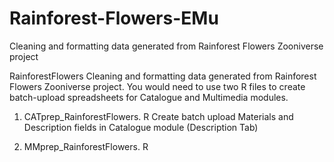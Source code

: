 # Rainforest-Flowers-EMu
Cleaning and formatting data generated from Rainforest Flowers Zooniverse project

RainforestFlowers
Cleaning and formatting data generated from Rainforest Flowers Zooniverse project. You would need to use two R files to create batch-upload spreadsheets for Catalogue and Multimedia modules.

1) CATprep_RainforestFlowers. R
Create batch upload Materials and Description fields in Catalogue module (Description Tab)

2) MMprep_RainforestFlowers. R
